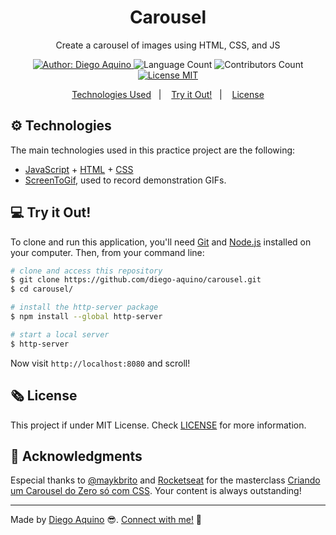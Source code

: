 <h1 align="center">Carousel</h1>

<p align="center">Create a carousel of images using HTML, CSS, and JS</p>

<p align="center">
    <a href="https://github.com/diego-aquino">
        <img alt="Author: Diego Aquino" src="https://img.shields.io/badge/author-Diego%20Aquino-218380">
    </a>
    <img alt="Language Count" src="https://img.shields.io/github/languages/count/diego-aquino/carousel.svg?color=218380">
    <a>
        <img alt="Contributors Count" src="https://img.shields.io/github/contributors/diego-aquino/carousel?color=218380">
    </a>
    <a href="./LICENSE">
        <img alt="License MIT" src="https://img.shields.io/badge/license-MIT-218380">
    </a>
</p>

<p align="center">
    <a href="#gear-technologies">Technologies Used</a>&nbsp;&nbsp;&nbsp;|&nbsp;&nbsp;&nbsp;
    <a href="#computer-try-it-out">Try it Out!</a>&nbsp;&nbsp;&nbsp;|&nbsp;&nbsp;&nbsp;
    <a href="#newspaper_roll-license">License</a>
</p>

<!-- <img alt="Demonstration Gif" src=".github/demo.gif"> -->

## :gear: Technologies

The main technologies used in this practice project are the following:

- [JavaScript](https://developer.mozilla.org/en-US/docs/Web/JavaScript) + [HTML](https://developer.mozilla.org/en-US/docs/Web/HTML) + [CSS](https://developer.mozilla.org/en-US/docs/Web/CSS)
- [ScreenToGif](https://www.screentogif.com/), used to record demonstration GIFs.

## :computer: Try it Out!

To clone and run this application, you'll need [Git](https://git-scm.com/) and [Node.js](https://nodejs.org/en/) installed on your computer. Then, from your command line:

```bash
# clone and access this repository
$ git clone https://github.com/diego-aquino/carousel.git
$ cd carousel/

# install the http-server package
$ npm install --global http-server

# start a local server
$ http-server
```

Now visit `http://localhost:8080` and scroll!

## :newspaper_roll: License

This project if under MIT License. Check [LICENSE](./LICENSE) for more information.

## :handshake: Acknowledgments

Especial thanks to [@maykbrito](https://github.com/maykbrito) and [Rocketseat](https://rocketseat.com.br/) for the masterclass [Criando um Carousel do Zero só com CSS](https://www.youtube.com/watch?v=SGwHpzgqzgk). Your content is always outstanding!

---

Made by [Diego Aquino](https://github.com/diego-aquino/) :sunglasses:. [Connect with me!](https://www.linkedin.com/in/diego-aquino) :wave:

